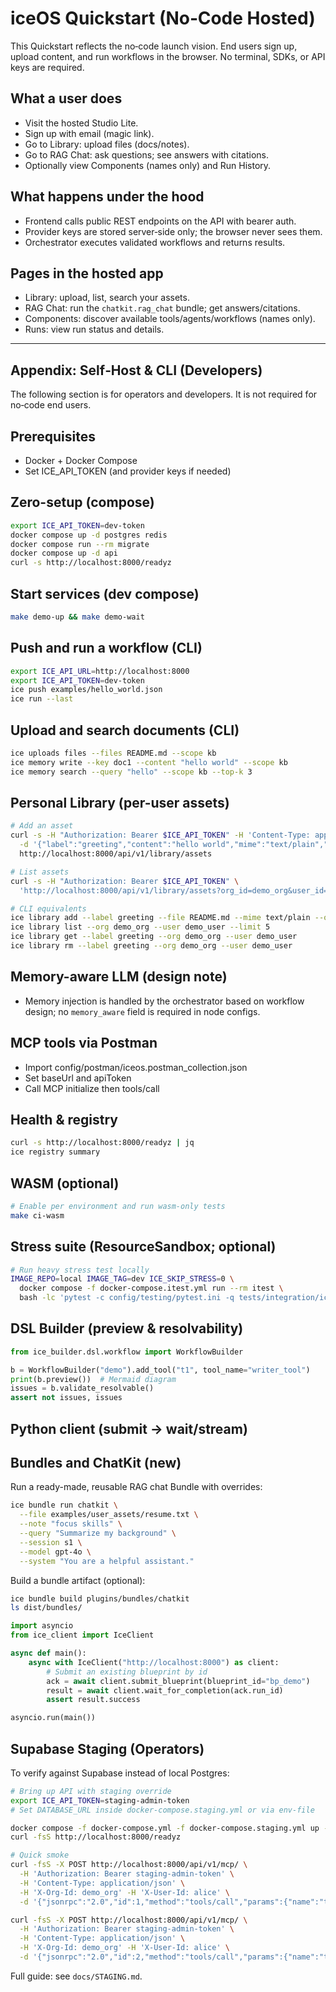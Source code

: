 # iceOS Quickstart (No‑Code Hosted)

This Quickstart reflects the no‑code launch vision. End users sign up, upload content, and run workflows in the browser. No terminal, SDKs, or API keys are required.

## What a user does
- Visit the hosted Studio Lite.
- Sign up with email (magic link).
- Go to Library: upload files (docs/notes).
- Go to RAG Chat: ask questions; see answers with citations.
- Optionally view Components (names only) and Run History.

## What happens under the hood
- Frontend calls public REST endpoints on the API with bearer auth.
- Provider keys are stored server‑side only; the browser never sees them.
- Orchestrator executes validated workflows and returns results.

## Pages in the hosted app
- Library: upload, list, search your assets.
- RAG Chat: run the `chatkit.rag_chat` bundle; get answers/citations.
- Components: discover available tools/agents/workflows (names only).
- Runs: view run status and details.

---

## Appendix: Self‑Host & CLI (Developers)

The following section is for operators and developers. It is not required for no‑code end users.

## Prerequisites
- Docker + Docker Compose
- Set ICE_API_TOKEN (and provider keys if needed)

## Zero-setup (compose)
```bash
export ICE_API_TOKEN=dev-token
docker compose up -d postgres redis
docker compose run --rm migrate
docker compose up -d api
curl -s http://localhost:8000/readyz
```

## Start services (dev compose)
```bash
make demo-up && make demo-wait
```

## Push and run a workflow (CLI)
```bash
export ICE_API_URL=http://localhost:8000
export ICE_API_TOKEN=dev-token
ice push examples/hello_world.json
ice run --last
```

## Upload and search documents (CLI)
```bash
ice uploads files --files README.md --scope kb
ice memory write --key doc1 --content "hello world" --scope kb
ice memory search --query "hello" --scope kb --top-k 3
```

## Personal Library (per-user assets)
```bash
# Add an asset
curl -s -H "Authorization: Bearer $ICE_API_TOKEN" -H 'Content-Type: application/json' \
  -d '{"label":"greeting","content":"hello world","mime":"text/plain","org_id":"demo_org","user_id":"demo_user"}' \
  http://localhost:8000/api/v1/library/assets

# List assets
curl -s -H "Authorization: Bearer $ICE_API_TOKEN" \
  'http://localhost:8000/api/v1/library/assets?org_id=demo_org&user_id=demo_user&limit=5'

# CLI equivalents
ice library add --label greeting --file README.md --mime text/plain --org demo_org --user demo_user
ice library list --org demo_org --user demo_user --limit 5
ice library get --label greeting --org demo_org --user demo_user
ice library rm --label greeting --org demo_org --user demo_user
```

## Memory-aware LLM (design note)
- Memory injection is handled by the orchestrator based on workflow design; no `memory_aware` field is required in node configs.

## MCP tools via Postman
- Import config/postman/iceos.postman_collection.json
- Set baseUrl and apiToken
- Call MCP initialize then tools/call

## Health & registry
```bash
curl -s http://localhost:8000/readyz | jq
ice registry summary
```

## WASM (optional)
```bash
# Enable per environment and run wasm-only tests
make ci-wasm
```

## Stress suite (ResourceSandbox; optional)
```bash
# Run heavy stress test locally
IMAGE_REPO=local IMAGE_TAG=dev ICE_SKIP_STRESS=0 \
  docker compose -f docker-compose.itest.yml run --rm itest \
  bash -lc 'pytest -c config/testing/pytest.ini -q tests/integration/ice_orchestrator/test_resource_sandbox.py'
```

## DSL Builder (preview & resolvability)
```python
from ice_builder.dsl.workflow import WorkflowBuilder

b = WorkflowBuilder("demo").add_tool("t1", tool_name="writer_tool")
print(b.preview())  # Mermaid diagram
issues = b.validate_resolvable()
assert not issues, issues
```

## Python client (submit → wait/stream)
## Bundles and ChatKit (new)
Run a ready-made, reusable RAG chat Bundle with overrides:
```bash
ice bundle run chatkit \
  --file examples/user_assets/resume.txt \
  --note "focus skills" \
  --query "Summarize my background" \
  --session s1 \
  --model gpt-4o \
  --system "You are a helpful assistant."
```
Build a bundle artifact (optional):
```bash
ice bundle build plugins/bundles/chatkit
ls dist/bundles/
```
```python
import asyncio
from ice_client import IceClient

async def main():
    async with IceClient("http://localhost:8000") as client:
        # Submit an existing blueprint by id
        ack = await client.submit_blueprint(blueprint_id="bp_demo")
        result = await client.wait_for_completion(ack.run_id)
        assert result.success

asyncio.run(main())
```

## Supabase Staging (Operators)

To verify against Supabase instead of local Postgres:

```bash
# Bring up API with staging override
export ICE_API_TOKEN=staging-admin-token
# Set DATABASE_URL inside docker-compose.staging.yml or via env-file

docker compose -f docker-compose.yml -f docker-compose.staging.yml up -d api
curl -fsS http://localhost:8000/readyz

# Quick smoke
curl -fsS -X POST http://localhost:8000/api/v1/mcp/ \
  -H 'Authorization: Bearer staging-admin-token' \
  -H 'Content-Type: application/json' \
  -H 'X-Org-Id: demo_org' -H 'X-User-Id: alice' \
  -d '{"jsonrpc":"2.0","id":1,"method":"tools/call","params":{"name":"tool:memory_write_tool","arguments":{"inputs":{"key":"demo_key","content":"hello from staging","scope":"library"}}}}'

curl -fsS -X POST http://localhost:8000/api/v1/mcp/ \
  -H 'Authorization: Bearer staging-admin-token' \
  -H 'Content-Type: application/json' \
  -H 'X-Org-Id: demo_org' -H 'X-User-Id: alice' \
  -d '{"jsonrpc":"2.0","id":2,"method":"tools/call","params":{"name":"tool:memory_search_tool","arguments":{"inputs":{"query":"hello","scope":"library","limit":3}}}}'
```

Full guide: see `docs/STAGING.md`.
